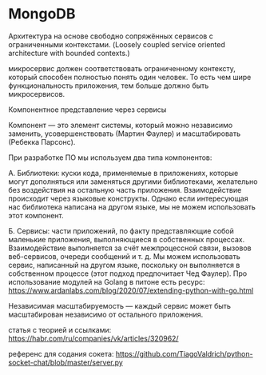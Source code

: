 # MongoDB

Архитектура на основе свободно сопряжённых сервисов с ограниченными контекстами. (Loosely coupled service oriented architecture with bounded contexts.)

микросервис должен соответствовать ограниченному контексту, который способен полностью понять один человек. То есть чем шире функциональность приложения, тем больше должно быть микросервисов. 

Компонентное представление через сервисы

Компонент — это элемент системы, который можно независимо заменить, усовершенствовать (Мартин Фаулер) и масштабировать (Ребекка Парсонс).

При разработке ПО мы используем два типа компонентов:

А. Библиотеки: куски кода, применяемые в приложениях, которые могут дополняться или заменяться другими библиотеками, желательно без воздействия на остальную часть приложения. Взаимодействие происходит через языковые конструкты. Однако если интересующая нас библиотека написана на другом языке, мы не можем использовать этот компонент.

Б. Сервисы: части приложений, по факту представляющие собой маленькие приложения, выполняющиеся в собственных процессах. Взаимодействие выполняется за счёт межпроцессной связи, вызовов веб-сервисов, очереди сообщений и т. д. Мы можем использовать сервис, написанный на другом языке, поскольку он выполняется в собственном процессе (этот подход предпочитает Чед Фаулер). Про использование модулей на Golang в питоне есть ресурс: https://www.ardanlabs.com/blog/2020/07/extending-python-with-go.html

Независимая масштабируемость — каждый сервис может быть масштабирован независимо от остального приложения.

статья с теорией и ссылками: https://habr.com/ru/companies/vk/articles/320962/


референс для содания сокета: https://github.com/TiagoValdrich/python-socket-chat/blob/master/server.py
